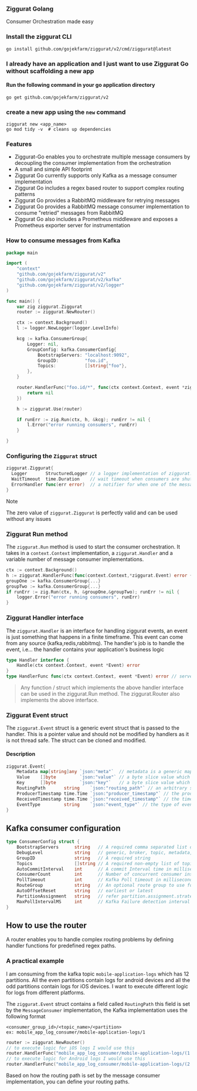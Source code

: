 ### Ziggurat Golang

Consumer Orchestration made easy

### Install the ziggurat CLI

```shell script
go install github.com/gojekfarm/ziggurat/v2/cmd/ziggurat@latest                                                                                                                                                    
```

### I already have an application and I just want to use Ziggurat Go without scaffolding a new app
#### Run the following command in your go application directory
```shell
go get github.com/gojekfarm/ziggurat/v2
```

### create a new app using the `new` command

```shell
ziggurat new <app_name>
go mod tidy -v  # cleans up dependencies
```

### Features

- Ziggurat-Go enables you to orchestrate multiple message consumers by decoupling the consumer implementation from the
  orchestration
- A small and simple API footprint
- Ziggurat Go currently supports only Kafka as a message consumer implementation
- Ziggurat Go includes a regex based router to support complex routing patterns
- Ziggurat Go provides a RabbitMQ middleware for retrying messages
- Ziggurat Go provides a RabbitMQ message consumer implementation to consume "retried" messages from RabbitMQ
- Ziggurat Go also includes a Prometheus middleware and exposes a Prometheus exporter server for instrumentation

### How to consume messages from Kafka

```go
package main

import (
	"context"
	"github.com/gojekfarm/ziggurat/v2"
	"github.com/gojekfarm/ziggurat/v2/kafka"
	"github.com/gojekfarm/ziggurat/v2/logger"
)

func main() {
	var zig ziggurat.Ziggurat
	router := ziggurat.NewRouter()

	ctx := context.Background()
	l := logger.NewLogger(logger.LevelInfo)

	kcg := kafka.ConsumerGroup{
		Logger: nil,
		GroupConfig: kafka.ConsumerConfig{
			BootstrapServers: "localhost:9092",
			GroupID:          "foo.id",
			Topics:           []string{"foo"},
		},
	}

	router.HandlerFunc("foo.id/*", func(ctx context.Context, event *ziggurat.Event) error {
		return nil
	})

	h := ziggurat.Use(router)

	if runErr := zig.Run(ctx, h, &kcg); runErr != nil {
		l.Error("error running consumers", runErr)
	}

}
```
### Configuring the `Ziggurat` struct
```go
ziggurat.Ziggurat{
  Logger       StructuredLogger // a logger implementation of ziggurat.StructuredLogger
  WaitTimeout  time.Duration    // wait timeout when consumers are shutdown
  ErrorHandler func(err error)  // a notifier for when one of the message consumers is shutdown abruptly
}
```
> [!NOTE]  
> The zero value of `ziggurat.Ziggurat` is perfectly valid and can be used without any issues

### Ziggurat Run method
The `ziggurat.Run` method is used to start the consumer orchestration. It takes in a `context.Context` implementation, a `ziggurat.Handler` and a variable number of message consumer implementations.
```go
ctx := context.Background()
h := ziggurat.HandlerFunc(func(context.Context,*ziggurat.Event) error {...})
groupOne := kafka.ConsumerGroup{...}
groupTwo := kafka.ConsumerGroup{...}
if runErr := zig.Run(ctx, h, &groupOne,&groupTwo); runErr != nil {
    logger.Error("error running consumers", runErr)
}
```

### Ziggurat Handler interface
The `ziggurat.Handler` is an interface for handling ziggurat events, an event is just something that happens in a finite timeframe. This event can come from
any source (kafka,redis,rabbitmq). The handler's job is to handle the event, i.e... the handler contains your application's business logic
```go
type Handler interface {
	Handle(ctx context.Context, event *Event) error
}
type HandlerFunc func(ctx context.Context, event *Event) error // serves as an adapter for normal functions to be used as handlers
```
> Any function / struct which implements the above handler interface can be used in the ziggurat.Run method. The ziggurat.Router also implements the above interface.

### Ziggurat Event struct
The `ziggurat.Event` struct is a generic event struct that is passed to the handler. This is a pointer value and should not be modified by handlers as it is not thread safe. The struct can be cloned and modified.
#### Description
```go
ziggurat.Event{
	Metadata map[string]any `json:"meta"`  // metadata is a generic map for storing event related info
	Value    []byte         `json:"value"` // a byte slice value which contains the actual message 
	Key      []byte         `json:"key"`   // a byte slice value which contains the actual key
	RoutingPath       string    `json:"routing_path"` // an arbitrary string set by the message consumer implementation
	ProducerTimestamp time.Time `json:"producer_timestamp"` // the producer timestamp set by the message consumer implementation
	ReceivedTimestamp time.Time `json:"received_timestamp"` // the timestamp at which the message was ingested by the system, this is also set by the message consumer implementation
	EventType         string    `json:"event_type"` // the type of event, ex:= kafka,rabbitmq, this is also set by the message consumer implementation
}

```



## Kafka consumer configuration

```go
type ConsumerConfig struct {
	BootstrapServers      string   // A required comma separated list of broker addresses
	DebugLevel            string   // generic, broker, topic, metadata, feature, queue, msg, protocol, cgrp, security, fetch, interceptor, plugin, consumer, admin, eos, mock, assignor, conf, all
	GroupID               string   // A required string 
	Topics                []string // A required non-empty list of topics to consume from
	AutoCommitInterval    int      // A commit Interval time in milliseconds
	ConsumerCount         int      // Number of concurrent consumer instances to consume from Kafka
	PollTimeout           int      // Kafka Poll timeout in milliseconds
	RouteGroup            string   // An optional route group to use for routing purposes
	AutoOffsetReset       string   // earliest or latest
	PartitionAssignment   string   // refer partition.assignment.strategy https://github.com/confluentinc/librdkafka/blob/master/CONFIGURATION.md
	MaxPollIntervalMS     int      // Kafka Failure detection interval in milliseconds
}
```

## How to use the router

A router enables you to handle complex routing problems by defining handler functions for predefined regex paths.

### A practical example

I am consuming from the kafka topic `mobile-application-logs` which has 12 partitions. All the even partitions contain logs for android devices and all the odd partitions contain logs for iOS devices. I want to execute different logic for logs from different platforms.

The `ziggurat.Event` struct contains a field called `RoutingPath` this field is set by the `MessageConsumer` implementation, the Kafka implementation uses the following format
```text
<consumer_group_id>/<topic_name>/<partition> 
ex: mobile_app_log_consumer/mobile-application-logs/1
```

```go
router := ziggurat.NewRouter()
// to execute logic for iOS logs I would use this
router.HandlerFunc("mobile_app_log_consumer/mobile-application-logs/(1|3|5|7|9|11)", func (ctx, *ziggurat.Event) error {....})
// to execute logic for Android logs I would use this
router.HandlerFunc("mobile_app_log_consumer/mobile-application-logs/(2|4|6|8|10|12)", func (ctx, *ziggurat.Event) error {....})
```
Based on how the routing path is set by the message consumer implementation, you can define your routing paths.